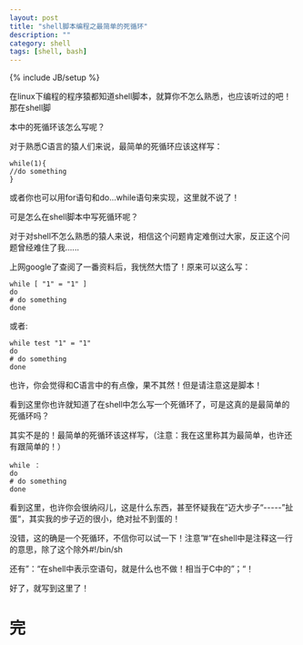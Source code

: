 ```yaml
---
layout: post
title: "shell脚本编程之最简单的死循环"
description: ""
category: shell
tags: [shell, bash]
---
```

{% include JB/setup %}

在linux下编程的程序猿都知道shell脚本，就算你不怎么熟悉，也应该听过的吧！那在shell脚  

本中的死循环该怎么写呢？  

对于熟悉C语言的猿人们来说，最简单的死循环应该这样写：  

	while(1){  
	//do something  
	}  

或者你也可以用for语句和do...while语句来实现，这里就不说了！  

可是怎么在shell脚本中写死循环呢？  

对于对shell不怎么熟悉的猿人来说，相信这个问题肯定难倒过大家，反正这个问题曾经难住了我......  

上网google了查阅了一番资料后，我恍然大悟了！原来可以这么写：  

	while [ "1" = "1" ]  
	do  
	# do something  
	done 

或者:  

	while test "1" = "1"
	do
	# do something
	done  

也许，你会觉得和C语言中的有点像，果不其然！但是请注意这是脚本！  

看到这里你也许就知道了在shell中怎么写一个死循环了，可是这真的是最简单的死循环吗？  

其实不是的！最简单的死循环该这样写，（注意：我在这里称其为最简单，也许还有跟简单的！）  

	while ：
	do
	# do something
	done  

看到这里，也许你会很纳闷儿，这是什么东西，甚至怀疑我在”迈大步子“-----”扯蛋“，其实我的步子迈的很小，绝对扯不到蛋的！  

没错，这的确是一个死循环，不信你可以试一下！注意”#“在shell中是注释这一行的意思，除了这个除外#!/bin/sh  

还有”：“在shell中表示空语句，就是什么也不做！相当于C中的”；“！  

好了，就写到这里了！  

完  
=